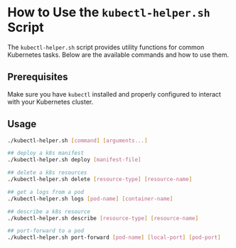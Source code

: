 # How to Use the `kubectl-helper.sh` Script

The `kubectl-helper.sh` script provides utility functions for common Kubernetes tasks. Below are the available commands and how to use them.

## Prerequisites

Make sure you have `kubectl` installed and properly configured to interact with your Kubernetes cluster.

## Usage

```bash
./kubectl-helper.sh [command] [arguments...]

## deploy a k8s manifest 
./kubectl-helper.sh deploy [manifest-file]

## delete a k8s resources
./kubectl-helper.sh delete [resource-type] [resource-name]

## get a logs from a pod 
./kubectl-helper.sh logs [pod-name] [container-name]

## describe a k8s resource
./kubectl-helper.sh describe [resource-type] [resource-name]

## port-forward to a pod 
./kubectl-helper.sh port-forward [pod-name] [local-port] [pod-port]

